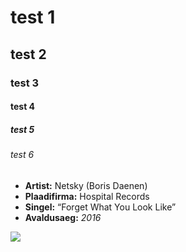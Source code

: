 # test 1

## test 2

### test 3

#### test 4

##### test 5

###### test 6

* **Artist:** Netsky (Boris Daenen)
* **Plaadifirma:** Hospital Records
* **Singel:** “Forget What You Look Like”
* **Avaldusaeg:** *2016*

<img src= "https://staging-thump-images.vice.com/images/2015/1/27/drum-n-bass-no-more-why-netsky-wants-to-be-edms-next-superstar-1422361929155.jpg">
